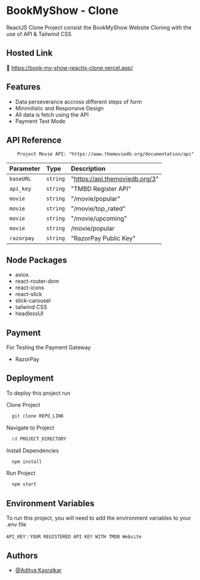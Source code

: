 
# BookMyShow - Clone 

ReactJS Clone Project consist the BookMyShow Website Cloning with the use of API & Tailwind CSS


## Hosted Link

🔗 https://book-my-show-reactjs-clone.vercel.app/


## Features

- Data perseverance accross different steps of form
- Minimilistic and Responsive Design
- All data is fetch using the API
- Payment Test Mode


## API Reference

```http
    Project Movie API: "https://www.themoviedb.org/documentation/api"
```

| Parameter | Type     | Description                    |
| :-------- | :------- | :-------------------------     |
| `baseURL` | `string` | "https://api.themoviedb.org/3" |
| `api_key` | `string` | "TMBD Register API"            |
| `movie`   | `string` | "/movie/popular"               |
| `movie`   | `string` | "/movie/top_rated"             |
| `movie`   | `string` | "/movie/upcoming"              |
| `movie`   | `string` | /movie/popular                 |
|`razorpay` | `string` | "RazorPay Public Key"          |

## Node Packages

 - axios
 - react-router-dom
 - react-icons
 - react-slick
 - slick-carousel
 - tailwind CSS
 - headlessUI

## Payment 

For Testing the Payment Gateway
 - RazorPay 
## Deployment

To deploy this project run

Clone Project

```bash
  git clone REPO_LINK
```

Navigate to Project

```bash
  cd PROJECT_DIRECTORY
```

Install Dependencies

```bash
  npm install
```

Run Project

```bash
  npm start
```



## Environment Variables

To run this project, you will need to add the environment variables to your .env file

`API_KEY` : `YOUR REGISTERED API KEY WITH TMDB Website`


## Authors

- [@Aditya Kasralkar](https://github.com/adityakasralkar)
